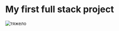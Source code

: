 <h1>My first full stack project</h1>

<img src="https://i.pinimg.com/736x/dd/36/bb/dd36bb3ddb85eea35981e33796741767.jpg" alt="тяжело">
